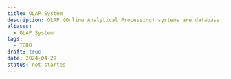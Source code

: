 ```yaml
---
title: OLAP System
description: OLAP (Online Analytical Processing) systems are database management systems optimized for complex analytical queries and multidimensional analysis of large datasets. They allow users to analyze data from multiple perspectives, such as time, geography, product, or customer, by organizing data into multidimensional structures called cubes. OLAP systems typically support interactive and ad-hoc querying, enabling users to explore and analyze data dynamically to gain insights and make informed decisions.
aliases:
  - OLAP System
tags:
  - TODO
draft: true
date: 2024-04-29
status: not-started
---
```

